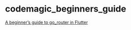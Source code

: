 # codemagic_beginners_guide

[A beginner’s guide to go_router in Flutter](https://blog.codemagic.io/flutter-go-router-guide/)
